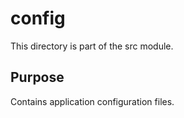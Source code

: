 # config

This directory is part of the src module.

## Purpose

Contains application configuration files.
